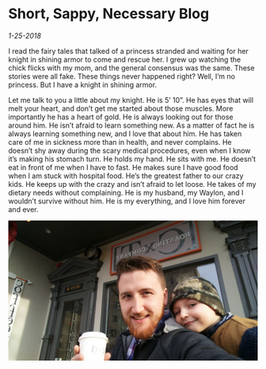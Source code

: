 # Short, Sappy, Necessary Blog
_1-25-2018_

I read the fairy tales that talked of a princess stranded and waiting for her knight in shining armor to come and rescue her.  I grew up watching the chick flicks with my mom, and the general consensus was the same.  These stories were all fake.  These things never happened right?  Well, I’m no princess.  But I have a knight in shining armor.

Let me talk to you a little about my knight.  He is 5’ 10”.  He has eyes that will melt your heart, and don’t get me started about those muscles.  More importantly he has a heart of gold.  He is always looking out for those around him.  He isn’t afraid to learn something new.  As a matter of fact he is always learning something new, and I love that about him.  He has taken care of me in sickness more than in health, and never complains.  He doesn’t shy away during the scary medical procedures, even when I know it’s making his stomach turn.  He holds my hand.  He sits with me.  He doesn’t eat in front of me when I have to fast.  He makes sure I have good food when I am stuck with hospital food.  He’s the greatest father to our crazy kids.  He keeps up with the crazy and isn’t afraid to let loose.  He takes of my dietary needs without complaining.   He is my husband, my Waylon, and I wouldn’t survive without him.  He is my everything, and I love him forever and ever.


![Waylon](/static/img/blog/20171205_083321.jpg)

